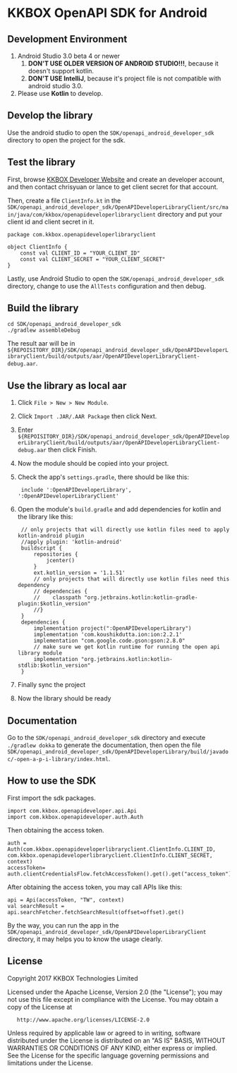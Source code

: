 # KKBOX OpenAPI SDK for Android

## Development Environment
1. Android Studio 3.0 beta 4 or newer
   1. __DON'T USE OLDER VERSION OF ANDROID STUDIO!!!__, because it doesn't support kotlin.
   1. __DON'T USE IntelliJ__, because it's project file is not compatible with android studio 3.0.
1. Please use __Kotlin__ to develop.

## Develop the library
Use the android studio to open the `SDK/openapi_android_developer_sdk` directory to open the project for the sdk.

## Test the library
First, browse [KKBOX Developer Website](https://kkbox.gelato.io/) and create an developer account, and then contact chrisyuan or lance to get client secret for that account.

Then, create a file `ClientInfo.kt` in the `SDK/openapi_android_developer_sdk/OpenAPIDeveloperLibraryClient/src/main/java/com/kkbox/openapideveloperlibraryclient` directory and put your client id and client secret in it.

    package com.kkbox.openapideveloperlibraryclient
    
    object ClientInfo {
        const val CLIENT_ID = "YOUR_CLIENT_ID"
        const val CLIENT_SECRET = "YOUR_CLIENT_SECRET"
    }

Lastly, use Android Studio to open the `SDK/openapi_android_developer_sdk` directory, change to use the `AllTests` configuration and then debug.

## Build the library

    cd SDK/openapi_android_developer_sdk
    ./gradlew assembleDebug

The result aar will be in `${REPOISITORY_DIR}/SDK/openapi_android_developer_sdk/OpenAPIDeveloperLibraryClient/build/outputs/aar/OpenAPIDeveloperLibraryClient-debug.aar`.

## Use the library as local aar
1. Click `File > New > New Module`.
1. Click `Import .JAR/.AAR Package` then click Next.
1. Enter `${REPOISITORY_DIR}/SDK/openapi_android_developer_sdk/OpenAPIDeveloperLibraryClient/build/outputs/aar/OpenAPIDeveloperLibraryClient-debug.aar` then click Finish.
1. Now the module should be copied into your project.
1. Check the app's `settings.gradle`, there should be like this:

        include ':OpenAPIDeveloperLibrary', ':OpenAPIDeveloperLibraryClient'

1. Open the module's `build.gradle` and add dependencies for kotlin and the library like this:

        // only projects that will directly use kotlin files need to apply kotlin-android plugin
        //apply plugin: 'kotlin-android'
        buildscript {
            repositories {
                jcenter()
            }
            ext.kotlin_version = '1.1.51'
            // only projects that will directly use kotlin files need this dependency
            // dependencies {
            //    classpath "org.jetbrains.kotlin:kotlin-gradle-plugin:$kotlin_version"
            //}
        }
        dependencies {
            implementation project(":OpenAPIDeveloperLibrary")
            implementation 'com.koushikdutta.ion:ion:2.2.1'
            implementation "com.google.code.gson:gson:2.8.0"
            // make sure we get kotlin runtime for running the open api library module
            implementation "org.jetbrains.kotlin:kotlin-stdlib:$kotlin_version"
        }

1. Finally sync the project
1. Now the library should be ready
## Documentation
Go to the `SDK/openapi_android_developer_sdk` directory and execute `./gradlew dokka` to generate the documentation, then open the file `SDK/openapi_android_developer_sdk/OpenAPIDeveloperLibrary/build/javadoc/-open-a-p-i-library/index.html`.

## How to use the SDK
First import the sdk packages.
```
import com.kkbox.openapideveloper.api.Api
import com.kkbox.openapideveloper.auth.Auth
```
Then obtaining the access token.
```
auth = Auth(com.kkbox.openapideveloperlibraryclient.ClientInfo.CLIENT_ID, com.kkbox.openapideveloperlibraryclient.ClientInfo.CLIENT_SECRET, context)
accessToken= auth.clientCredentialsFlow.fetchAccessToken().get().get("access_token").asString
```
After obtaining the access token, you may call APIs like this:
```
api = Api(accessToken, "TW", context)
val searchResult = api.searchFetcher.fetchSearchResult(offset=offset).get()
```
By the way, you can run the app in the `SDK/openapi_android_developer_sdk/OpenAPIDeveloperLibraryClient` directory, it may helps you to know the usage clearly.

## License
Copyright 2017 KKBOX Technologies Limited

   Licensed under the Apache License, Version 2.0 (the "License");
   you may not use this file except in compliance with the License.
   You may obtain a copy of the License at

       http://www.apache.org/licenses/LICENSE-2.0

   Unless required by applicable law or agreed to in writing, software
   distributed under the License is distributed on an "AS IS" BASIS,
   WITHOUT WARRANTIES OR CONDITIONS OF ANY KIND, either express or implied.
   See the License for the specific language governing permissions and
   limitations under the License.
